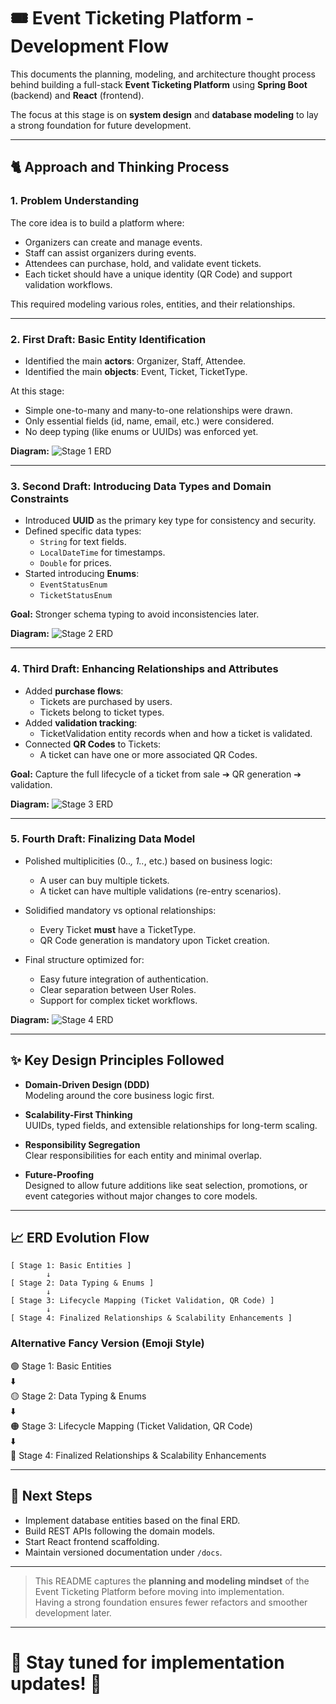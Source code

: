 # 🎟️ Event Ticketing Platform - Development Flow

This documents the planning, modeling, and architecture thought process behind building a full-stack **Event Ticketing Platform** using **Spring Boot** (backend) and **React** (frontend).

The focus at this stage is on **system design** and **database modeling** to lay a strong foundation for future development.

---

## 🐈 Approach and Thinking Process

### 1. **Problem Understanding**

The core idea is to build a platform where:
- Organizers can create and manage events.
- Staff can assist organizers during events.
- Attendees can purchase, hold, and validate event tickets.
- Each ticket should have a unique identity (QR Code) and support validation workflows.

This required modeling various roles, entities, and their relationships.

---

### 2. **First Draft: Basic Entity Identification**

- Identified the main **actors**: Organizer, Staff, Attendee.
- Identified the main **objects**: Event, Ticket, TicketType.

At this stage:
- Simple one-to-many and many-to-one relationships were drawn.
- Only essential fields (id, name, email, etc.) were considered.
- No deep typing (like enums or UUIDs) was enforced yet.

**Diagram:** ![Stage 1 ERD](docs/ERD/stage1.png)

---

### 3. **Second Draft: Introducing Data Types and Domain Constraints**

- Introduced **UUID** as the primary key type for consistency and security.
- Defined specific data types:
  - `String` for text fields.
  - `LocalDateTime` for timestamps.
  - `Double` for prices.
- Started introducing **Enums**:
  - `EventStatusEnum`
  - `TicketStatusEnum`

**Goal:** Stronger schema typing to avoid inconsistencies later.

**Diagram:** ![Stage 2 ERD](docs/ERD/stage2.png)

---

### 4. **Third Draft: Enhancing Relationships and Attributes**

- Added **purchase flows**:
  - Tickets are purchased by users.
  - Tickets belong to ticket types.
- Added **validation tracking**:
  - TicketValidation entity records when and how a ticket is validated.
- Connected **QR Codes** to Tickets:
  - A ticket can have one or more associated QR Codes.

**Goal:** Capture the full lifecycle of a ticket from sale ➔ QR generation ➔ validation.

**Diagram:** ![Stage 3 ERD](docs/ERD/stage3.png)

---

### 5. **Fourth Draft: Finalizing Data Model**

- Polished multiplicities (0..*, 1..*, etc.) based on business logic:
  - A user can buy multiple tickets.
  - A ticket can have multiple validations (re-entry scenarios).
- Solidified mandatory vs optional relationships:
  - Every Ticket **must** have a TicketType.
  - QR Code generation is mandatory upon Ticket creation.

- Final structure optimized for:
  - Easy future integration of authentication.
  - Clear separation between User Roles.
  - Support for complex ticket workflows.

**Diagram:** ![Stage 4 ERD](docs/ERD/stage4.png)

---

## ✨ Key Design Principles Followed

- **Domain-Driven Design (DDD)**  
  Modeling around the core business logic first.
  
- **Scalability-First Thinking**  
  UUIDs, typed fields, and extensible relationships for long-term scaling.

- **Responsibility Segregation**  
  Clear responsibilities for each entity and minimal overlap.

- **Future-Proofing**  
  Designed to allow future additions like seat selection, promotions, or event categories without major changes to core models.

---

## 📈 ERD Evolution Flow

```
[ Stage 1: Basic Entities ]
        ↓
[ Stage 2: Data Typing & Enums ]
        ↓
[ Stage 3: Lifecycle Mapping (Ticket Validation, QR Code) ]
        ↓
[ Stage 4: Finalized Relationships & Scalability Enhancements ]
```

### Alternative Fancy Version (Emoji Style)

🟢 Stage 1: Basic Entities  
⬇️  
🟡 Stage 2: Data Typing & Enums  
⬇️  
🟠 Stage 3: Lifecycle Mapping (Ticket Validation, QR Code)  
⬇️  
🔵 Stage 4: Finalized Relationships & Scalability Enhancements

---

## 🔢 Next Steps

- Implement database entities based on the final ERD.
- Build REST APIs following the domain models.
- Start React frontend scaffolding.
- Maintain versioned documentation under `/docs`.

---

> This README captures the **planning and modeling mindset** of the Event Ticketing Platform before moving into implementation.  
> Having a strong foundation ensures fewer refactors and smoother development later.

---

# 💚 Stay tuned for implementation updates! 🚀
